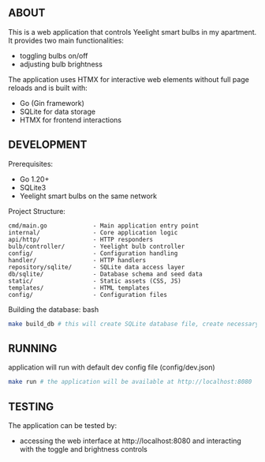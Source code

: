 ## ABOUT

This is a web application that controls Yeelight smart bulbs in my apartment. It provides two main functionalities:

- toggling bulbs on/off
- adjusting bulb brightness

The application uses HTMX for interactive web elements without full page reloads and is built with:

- Go (Gin framework)
- SQLite for data storage
- HTMX for frontend interactions

## DEVELOPMENT
Prerequisites:
- Go 1.20+
- SQLite3
- Yeelight smart bulbs on the same network  

Project Structure:
```
cmd/main.go             - Main application entry point
internal/               - Core application logic
api/http/               - HTTP responders
bulb/controller/        - Yeelight bulb controller
config/                 - Configuration handling
handler/                - HTTP handlers
repository/sqlite/      - SQLite data access layer
db/sqlite/              - Database schema and seed data
static/                 - Static assets (CSS, JS)
templates/              - HTML templates
config/                 - Configuration files
```

Building the database:
bash
```bash
make build_db # this will create SQLite database file, create necessary tables, insert initial data
```

## RUNNING

application will run with default dev config file (config/dev.json)

```bash
make run # the application will be available at http://localhost:8080
```

## TESTING

The application can be tested by:
- accessing the web interface at http://localhost:8080 and interacting with the toggle and brightness controls
